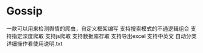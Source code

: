 # Gossip
一款可以用来检测舆情的爬虫，自定义框架编写  支持搜索模式的不通逻辑组合  支持指定深度爬取  支持js爬取  支持数据库存取  支持导出excel  支持中英文  自动分类  详细操作看使用说明.txt
